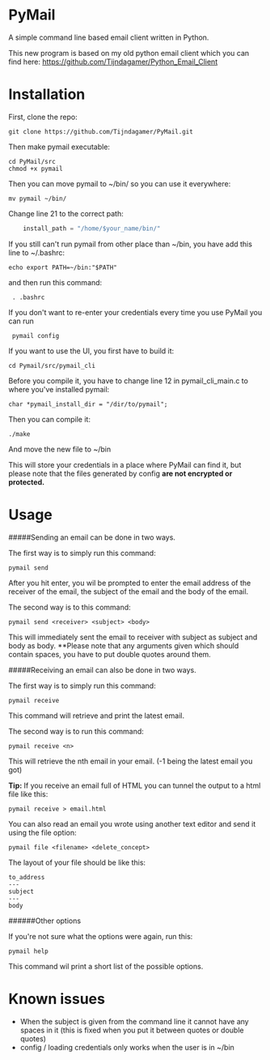 # PyMail
A simple command line based email client written in Python.

This new program is based on my old python email client which you can find here: https://github.com/Tijndagamer/Python_Email_Client

# Installation

First, clone the repo:

    git clone https://github.com/Tijndagamer/PyMail.git
    
Then make pymail executable:

    cd PyMail/src
    chmod +x pymail
    
Then you can move pymail to ~/bin/ so you can use it everywhere:

    mv pymail ~/bin/

Change line 21 to the correct path:

```python
    install_path = "/home/$your_name/bin/"
```

If you still can't run pymail from other place than ~/bin, you have add this line to ~/.bashrc:

    echo export PATH=~/bin:"$PATH"
    
and then run this command:

     . .bashrc
    
If you don't want to re-enter your credentials every time you use PyMail you can run

     pymail config

If you want to use the UI, you first have to build it:

    cd Pymail/src/pymail_cli

Before you compile it, you have to change line 12 in pymail_cli_main.c to where you've installed pymail:

    char *pymail_install_dir = "/dir/to/pymail";

Then you can compile it:

    ./make

And move the new file to ~/bin
     
This will store your credentials in a place where PyMail can find it, but please note that the files generated by config **are not encrypted or protected.** 

# Usage

#####Sending an email can be done in two ways.

The first way is to simply run this command:

    pymail send
    
After you hit enter, you wil be prompted to enter the email address of the receiver of the email, the subject of the email and the body of the email.

The second way is to this command:

    pymail send <receiver> <subject> <body>
    
This will immediately sent the email to receiver with subject as subject and body as body.
**Please note that any arguments given which should contain spaces, you have to put double quotes around them.

#####Receiving an email can also be done in two ways.

The first way is to simply run this command:

    pymail receive
    
This command will retrieve and print the latest email.

The second way is to run this command:

    pymail receive <n>
    
This will retrieve the nth email in your email. (-1 being the latest email you got)

**Tip:** If you receive an email full of HTML you can tunnel the output to a html file like this:

    pymail receive > email.html

You can also read an email you wrote using another text editor and send it using the file option:

    pymail file <filename> <delete_concept>

The layout of your file should be like this:

    to_address
    ---
    subject
    ---
    body


######Other options

If you're not sure what the options were again, run this:

    pymail help
    
This command wil print a short list of the possible options.

# Known issues

* When the subject is given from the command line it cannot have any spaces in it (this is fixed when you put it between quotes or double quotes)
* config / loading credentials only works when the user is in ~/bin
